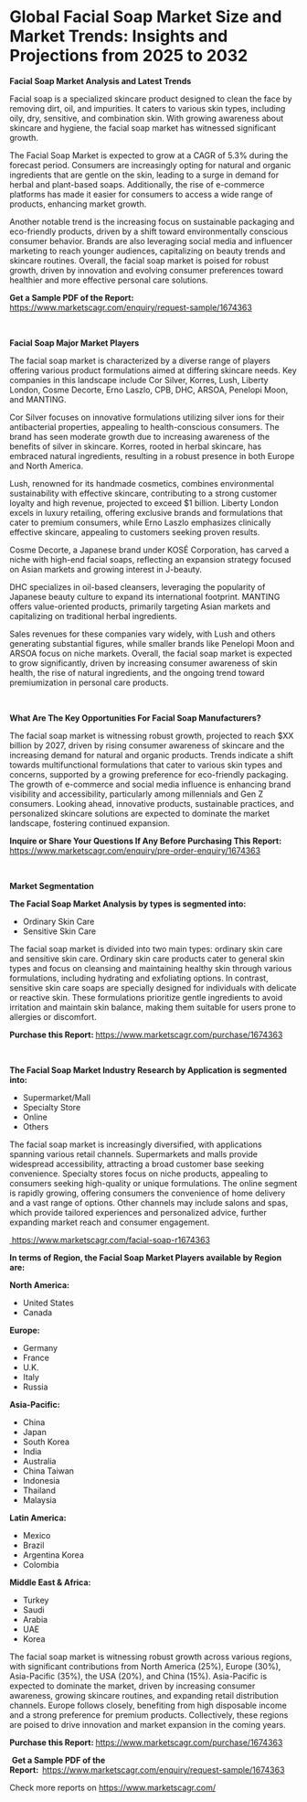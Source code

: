 <p><h1>Global Facial Soap Market Size and Market Trends: Insights and Projections from 2025 to 2032</h1></p><p><strong>Facial Soap Market Analysis and Latest Trends</strong></p>
<p><p>Facial soap is a specialized skincare product designed to clean the face by removing dirt, oil, and impurities. It caters to various skin types, including oily, dry, sensitive, and combination skin. With growing awareness about skincare and hygiene, the facial soap market has witnessed significant growth. </p><p>The Facial Soap Market is expected to grow at a CAGR of 5.3% during the forecast period. Consumers are increasingly opting for natural and organic ingredients that are gentle on the skin, leading to a surge in demand for herbal and plant-based soaps. Additionally, the rise of e-commerce platforms has made it easier for consumers to access a wide range of products, enhancing market growth.</p><p>Another notable trend is the increasing focus on sustainable packaging and eco-friendly products, driven by a shift toward environmentally conscious consumer behavior. Brands are also leveraging social media and influencer marketing to reach younger audiences, capitalizing on beauty trends and skincare routines. Overall, the facial soap market is poised for robust growth, driven by innovation and evolving consumer preferences toward healthier and more effective personal care solutions.</p></p>
<p><strong>Get a Sample PDF of the Report:&nbsp;</strong> <a href="https://www.marketscagr.com/enquiry/request-sample/1674363?utm_campaign=3198&utm_medium=2&utm_source=Github&utm_content=ia&utm_term=05042025&utm_id=facial-soap">https://www.marketscagr.com/enquiry/request-sample/1674363</a></p>
<p>&nbsp;</p>
<p><strong>Facial Soap Major Market Players</strong></p>
<p><p>The facial soap market is characterized by a diverse range of players offering various product formulations aimed at differing skincare needs. Key companies in this landscape include Cor Silver, Korres, Lush, Liberty London, Cosme Decorte, Erno Laszlo, CPB, DHC, ARSOA, Penelopi Moon, and MANTING.</p><p>Cor Silver focuses on innovative formulations utilizing silver ions for their antibacterial properties, appealing to health-conscious consumers. The brand has seen moderate growth due to increasing awareness of the benefits of silver in skincare. Korres, rooted in herbal skincare, has embraced natural ingredients, resulting in a robust presence in both Europe and North America.</p><p>Lush, renowned for its handmade cosmetics, combines environmental sustainability with effective skincare, contributing to a strong customer loyalty and high revenue, projected to exceed $1 billion. Liberty London excels in luxury retailing, offering exclusive brands and formulations that cater to premium consumers, while Erno Laszlo emphasizes clinically effective skincare, appealing to customers seeking proven results.</p><p>Cosme Decorte, a Japanese brand under KOSÉ Corporation, has carved a niche with high-end facial soaps, reflecting an expansion strategy focused on Asian markets and growing interest in J-beauty.</p><p>DHC specializes in oil-based cleansers, leveraging the popularity of Japanese beauty culture to expand its international footprint. MANTING offers value-oriented products, primarily targeting Asian markets and capitalizing on traditional herbal ingredients.</p><p>Sales revenues for these companies vary widely, with Lush and others generating substantial figures, while smaller brands like Penelopi Moon and ARSOA focus on niche markets. Overall, the facial soap market is expected to grow significantly, driven by increasing consumer awareness of skin health, the rise of natural ingredients, and the ongoing trend toward premiumization in personal care products.</p></p>
<p>&nbsp;</p>
<p><strong>What Are The Key Opportunities For Facial Soap Manufacturers?</strong></p>
<p><p>The facial soap market is witnessing robust growth, projected to reach $XX billion by 2027, driven by rising consumer awareness of skincare and the increasing demand for natural and organic products. Trends indicate a shift towards multifunctional formulations that cater to various skin types and concerns, supported by a growing preference for eco-friendly packaging. The growth of e-commerce and social media influence is enhancing brand visibility and accessibility, particularly among millennials and Gen Z consumers. Looking ahead, innovative products, sustainable practices, and personalized skincare solutions are expected to dominate the market landscape, fostering continued expansion.</p></p>
<p><strong>Inquire or Share Your Questions If Any Before Purchasing This Report:</strong> <a href="https://www.marketscagr.com/enquiry/pre-order-enquiry/1674363?utm_campaign=3198&utm_medium=2&utm_source=Github&utm_content=ia&utm_term=05042025&utm_id=facial-soap">https://www.marketscagr.com/enquiry/pre-order-enquiry/1674363</a></p>
<p>&nbsp;</p>
<p><strong>Market Segmentation</strong></p>
<p><strong>The Facial Soap Market Analysis by types is segmented into:</strong></p>
<p><ul><li>Ordinary Skin Care</li><li>Sensitive Skin Care</li></ul></p>
<p><p>The facial soap market is divided into two main types: ordinary skin care and sensitive skin care. Ordinary skin care products cater to general skin types and focus on cleansing and maintaining healthy skin through various formulations, including hydrating and exfoliating options. In contrast, sensitive skin care soaps are specially designed for individuals with delicate or reactive skin. These formulations prioritize gentle ingredients to avoid irritation and maintain skin balance, making them suitable for users prone to allergies or discomfort.</p></p>
<p><strong>Purchase this Report:&nbsp;</strong><a href="https://www.marketscagr.com/purchase/1674363?utm_campaign=3198&utm_medium=2&utm_source=Github&utm_content=ia&utm_term=05042025&utm_id=facial-soap">https://www.marketscagr.com/purchase/1674363</a></p>
<p>&nbsp;</p>
<p><strong>The Facial Soap Market Industry Research by Application is segmented into:</strong></p>
<p><ul><li>Supermarket/Mall</li><li>Specialty Store</li><li>Online</li><li>Others</li></ul></p>
<p><p>The facial soap market is increasingly diversified, with applications spanning various retail channels. Supermarkets and malls provide widespread accessibility, attracting a broad customer base seeking convenience. Specialty stores focus on niche products, appealing to consumers seeking high-quality or unique formulations. The online segment is rapidly growing, offering consumers the convenience of home delivery and a vast range of options. Other channels may include salons and spas, which provide tailored experiences and personalized advice, further expanding market reach and consumer engagement.</p></p>
<p><a href="https://www.marketscagr.com/facial-soap-r1674363?utm_campaign=3198&utm_medium=2&utm_source=Github&utm_content=ia&utm_term=05042025&utm_id=facial-soap">&nbsp;https://www.marketscagr.com/facial-soap-r1674363</a></p>
<p><strong>In terms of Region, the Facial Soap Market Players available by Region are:</strong></p>
<p>
    <p> <strong> North America: </strong>
        <ul>
            <li>United States</li>
            <li>Canada</li>
        </ul>
        </p> 
    <p> <strong> Europe: </strong>
        <ul>
            <li>Germany</li>
            <li>France</li>
            <li>U.K.</li>
            <li>Italy</li>
            <li>Russia</li>
        </ul>
        </p> 
    <p> <strong> Asia-Pacific: </strong>
        <ul>
            <li>China</li>
            <li>Japan</li>
            <li>South Korea</li>
            <li>India</li>
            <li>Australia</li>
            <li>China Taiwan</li>
            <li>Indonesia</li>
            <li>Thailand</li>
            <li>Malaysia</li>
        </ul>
        </p> 
    <p> <strong> Latin America: </strong>
        <ul>
            <li>Mexico</li>
            <li>Brazil</li>
            <li>Argentina Korea</li>
            <li>Colombia</li>
        </ul>
        </p> 
    <p> <strong> Middle East & Africa: </strong>
        <ul>
            <li>Turkey</li>
            <li>Saudi</li>
            <li>Arabia</li>
            <li>UAE</li>
            <li>Korea</li>
        </ul>
    </p>
    </p>
<p><p>The facial soap market is witnessing robust growth across various regions, with significant contributions from North America (25%), Europe (30%), Asia-Pacific (35%), the USA (20%), and China (15%). Asia-Pacific is expected to dominate the market, driven by increasing consumer awareness, growing skincare routines, and expanding retail distribution channels. Europe follows closely, benefiting from high disposable income and a strong preference for premium products. Collectively, these regions are poised to drive innovation and market expansion in the coming years.</p></p>
<p><strong>Purchase this Report: </strong><a href="https://www.marketscagr.com/purchase/1674363?utm_campaign=3198&utm_medium=2&utm_source=Github&utm_content=ia&utm_term=05042025&utm_id=facial-soap">https://www.marketscagr.com/purchase/1674363</a></p>
<p>&nbsp;<strong>Get a Sample PDF of the Report:&nbsp;&nbsp;</strong><a href="https://www.marketscagr.com/enquiry/request-sample/1674363?utm_campaign=3198&utm_medium=2&utm_source=Github&utm_content=ia&utm_term=05042025&utm_id=facial-soap">https://www.marketscagr.com/enquiry/request-sample/1674363</a></p>
<p><strong></strong></p>
<p>Check more reports on <a href="https://www.marketscagr.com/?utm_campaign=3198&utm_medium=2&utm_source=Github&utm_content=ia&utm_term=05042025&utm_id=facial-soap">https://www.marketscagr.com/</a></p>